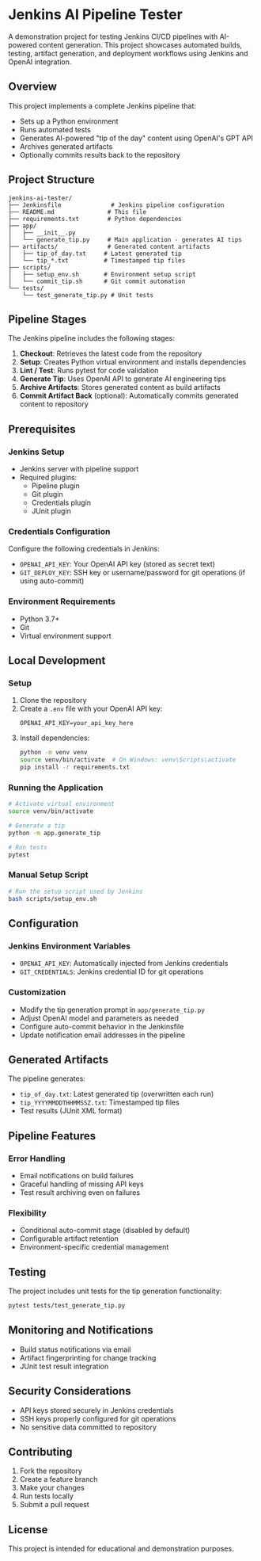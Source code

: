 # Jenkins AI Pipeline Tester

A demonstration project for testing Jenkins CI/CD pipelines with AI-powered content generation. This project showcases automated builds, testing, artifact generation, and deployment workflows using Jenkins and OpenAI integration.

## Overview

This project implements a complete Jenkins pipeline that:
- Sets up a Python environment
- Runs automated tests
- Generates AI-powered "tip of the day" content using OpenAI's GPT API
- Archives generated artifacts
- Optionally commits results back to the repository

## Project Structure

```
jenkins-ai-tester/
├── Jenkinsfile              # Jenkins pipeline configuration
├── README.md               # This file
├── requirements.txt        # Python dependencies
├── app/
│   ├── __init__.py
│   └── generate_tip.py     # Main application - generates AI tips
├── artifacts/              # Generated content artifacts
│   ├── tip_of_day.txt     # Latest generated tip
│   └── tip_*.txt          # Timestamped tip files
├── scripts/
│   ├── setup_env.sh       # Environment setup script
│   └── commit_tip.sh      # Git commit automation
└── tests/
    └── test_generate_tip.py # Unit tests
```

## Pipeline Stages

The Jenkins pipeline includes the following stages:

1. **Checkout**: Retrieves the latest code from the repository
2. **Setup**: Creates Python virtual environment and installs dependencies
3. **Lint / Test**: Runs pytest for code validation
4. **Generate Tip**: Uses OpenAI API to generate AI engineering tips
5. **Archive Artifacts**: Stores generated content as build artifacts
6. **Commit Artifact Back** (optional): Automatically commits generated content to repository

## Prerequisites

### Jenkins Setup
- Jenkins server with pipeline support
- Required plugins:
  - Pipeline plugin
  - Git plugin
  - Credentials plugin
  - JUnit plugin

### Credentials Configuration
Configure the following credentials in Jenkins:
- `OPENAI_API_KEY`: Your OpenAI API key (stored as secret text)
- `GIT_DEPLOY_KEY`: SSH key or username/password for git operations (if using auto-commit)

### Environment Requirements
- Python 3.7+
- Git
- Virtual environment support

## Local Development

### Setup
1. Clone the repository
2. Create a `.env` file with your OpenAI API key:
   ```
   OPENAI_API_KEY=your_api_key_here
   ```
3. Install dependencies:
   ```bash
   python -m venv venv
   source venv/bin/activate  # On Windows: venv\Scripts\activate
   pip install -r requirements.txt
   ```

### Running the Application
```bash
# Activate virtual environment
source venv/bin/activate

# Generate a tip
python -m app.generate_tip

# Run tests
pytest
```

### Manual Setup Script
```bash
# Run the setup script used by Jenkins
bash scripts/setup_env.sh
```

## Configuration

### Jenkins Environment Variables
- `OPENAI_API_KEY`: Automatically injected from Jenkins credentials
- `GIT_CREDENTIALS`: Jenkins credential ID for git operations

### Customization
- Modify the tip generation prompt in `app/generate_tip.py`
- Adjust OpenAI model and parameters as needed
- Configure auto-commit behavior in the Jenkinsfile
- Update notification email addresses in the pipeline

## Generated Artifacts

The pipeline generates:
- `tip_of_day.txt`: Latest generated tip (overwritten each run)
- `tip_YYYYMMDDTHHMMSSZ.txt`: Timestamped tip files
- Test results (JUnit XML format)

## Pipeline Features

### Error Handling
- Email notifications on build failures
- Graceful handling of missing API keys
- Test result archiving even on failures

### Flexibility
- Conditional auto-commit stage (disabled by default)
- Configurable artifact retention
- Environment-specific credential management

## Testing

The project includes unit tests for the tip generation functionality:
```bash
pytest tests/test_generate_tip.py
```

## Monitoring and Notifications

- Build status notifications via email
- Artifact fingerprinting for change tracking
- JUnit test result integration

## Security Considerations

- API keys stored securely in Jenkins credentials
- SSH keys properly configured for git operations
- No sensitive data committed to repository

## Contributing

1. Fork the repository
2. Create a feature branch
3. Make your changes
4. Run tests locally
5. Submit a pull request

## License

This project is intended for educational and demonstration purposes.
